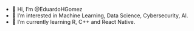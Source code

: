 - 👋 Hi, I’m @EduardoHGomez
- 👀 I’m interested in Machine Learning, Data Science, Cybersecurity, AI.
- 🌱 I’m currently learning R, C++ and React Native.
